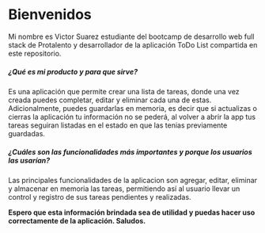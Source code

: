 # Bienvenidos
Mi nombre es Victor Suarez estudiante del bootcamp de desarrollo web full stack de Protalento y desarrollador de la aplicación ToDo List compartida en este repositorio.

##### ¿Qué es mi producto y para que sirve? 
Es una aplicación que permite crear una lista de tareas, donde una vez creada puedes completar, editar y eliminar cada una de estas. Adicionalmente, puedes guardarlas en memoria, es decir que si actualizas o cierras la aplicación tu información no se pederá, al volver a abrir la  app tus tareas seguiran listadas en el estado en que las tenias previamente guardadas.

##### ¿Cuáles son las funcionalidades más importantes y porque los usuarios las usarían? 
Las principales funcionalidades de la aplicacion son agregar, editar, eliminar y almacenar en memoria las tareas, permitiendo así al usuario llevar un control y registro de sus tareas pendientes y realizadas.


**Espero que esta información brindada sea de utilidad y puedas hacer uso correctamente de la aplicación.
Saludos.**